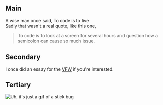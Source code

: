 ## Main
A wise man once said,
To code is to live<br/>
Sadly that wasn't a real quote, like this one,
> To code is to look at a screen for several hours and question how a semicolon can cause so much issue.
## Secondary
I once did an essay for the [VFW](https://youtu.be/dQw4w9WgXcQ?feature=shared) if you're interested.
## Tertiary
![Uh, it's just a gif of a stick bug](https://static.wikia.nocookie.net/meme/images/4/44/Stick-bug-get-stickbugged-lol.gif/revision/latest?cb=20230916091958)
